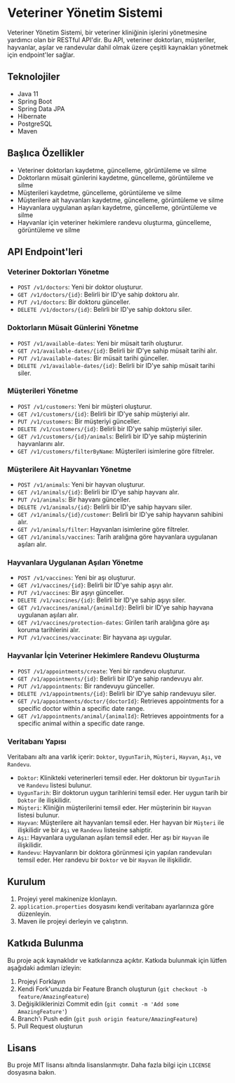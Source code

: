 # Veteriner Yönetim Sistemi

Veteriner Yönetim Sistemi, bir veteriner kliniğinin işlerini yönetmesine yardımcı olan bir RESTful API'dir. Bu API, veteriner doktorları, müşteriler, hayvanlar, aşılar ve randevular dahil olmak üzere çeşitli kaynakları yönetmek için endpoint'ler sağlar.

## Teknolojiler

- Java 11
- Spring Boot
- Spring Data JPA
- Hibernate
- PostgreSQL
- Maven

## Başlıca Özellikler

- Veteriner doktorları kaydetme, güncelleme, görüntüleme ve silme
- Doktorların müsait günlerini kaydetme, güncelleme, görüntüleme ve silme
- Müşterileri kaydetme, güncelleme, görüntüleme ve silme
- Müşterilere ait hayvanları kaydetme, güncelleme, görüntüleme ve silme
- Hayvanlara uygulanan aşıları kaydetme, güncelleme, görüntüleme ve silme
- Hayvanlar için veteriner hekimlere randevu oluşturma, güncelleme, görüntüleme ve silme

## API Endpoint'leri

### Veteriner Doktorları Yönetme

- `POST /v1/doctors`: Yeni bir doktor oluşturur.
- `GET /v1/doctors/{id}`: Belirli bir ID'ye sahip doktoru alır.
- `PUT /v1/doctors`: Bir doktoru günceller.
- `DELETE /v1/doctors/{id}`: Belirli bir ID'ye sahip doktoru siler.

### Doktorların Müsait Günlerini Yönetme

- `POST /v1/available-dates`: Yeni bir müsait tarih oluşturur.
- `GET /v1/available-dates/{id}`: Belirli bir ID'ye sahip müsait tarihi alır.
- `PUT /v1/available-dates`: Bir müsait tarihi günceller.
- `DELETE /v1/available-dates/{id}`: Belirli bir ID'ye sahip müsait tarihi siler.

### Müşterileri Yönetme

- `POST /v1/customers`: Yeni bir müşteri oluşturur.
- `GET /v1/customers/{id}`: Belirli bir ID'ye sahip müşteriyi alır.
- `PUT /v1/customers`: Bir müşteriyi günceller.
- `DELETE /v1/customers/{id}`: Belirli bir ID'ye sahip müşteriyi siler.
- `GET /v1/customers/{id}/animals`: Belirli bir ID'ye sahip müşterinin hayvanlarını alır.
- `GET /v1/customers/filterByName`: Müşterileri isimlerine göre filtreler.

### Müşterilere Ait Hayvanları Yönetme

- `POST /v1/animals`: Yeni bir hayvan oluşturur.
- `GET /v1/animals/{id}`: Belirli bir ID'ye sahip hayvanı alır.
- `PUT /v1/animals`: Bir hayvanı günceller.
- `DELETE /v1/animals/{id}`: Belirli bir ID'ye sahip hayvanı siler.
- `GET /v1/animals/{id}/customer`: Belirli bir ID'ye sahip hayvanın sahibini alır.
- `GET /v1/animals/filter`: Hayvanları isimlerine göre filtreler.
-  `GET /v1/animals/vaccines`: Tarih aralığına göre hayvanlara uygulanan aşıları alır.

### Hayvanlara Uygulanan Aşıları Yönetme

- `POST /v1/vaccines`: Yeni bir aşı oluşturur.
- `GET /v1/vaccines/{id}`: Belirli bir ID'ye sahip aşıyı alır.
- `PUT /v1/vaccines`: Bir aşıyı günceller.
- `DELETE /v1/vaccines/{id}`: Belirli bir ID'ye sahip aşıyı siler.
- `GET /v1/vaccines/animal/{animalId}`: Belirli bir ID'ye sahip hayvana uygulanan aşıları alır.
- `GET /v1/vaccines/protection-dates`: Girilen tarih aralığına göre aşı koruma tarihlerini alır.
- `PUT /v1/vaccines/vaccinate`: Bir hayvana aşı uygular.

### Hayvanlar İçin Veteriner Hekimlere Randevu Oluşturma

- `POST /v1/appointments/create`: Yeni bir randevu oluşturur.
- `GET /v1/appointments/{id}`: Belirli bir ID'ye sahip randevuyu alır.
- `PUT /v1/appointments`: Bir randevuyu günceller.
- `DELETE /v1/appointments/{id}`: Belirli bir ID'ye sahip randevuyu siler.
- `GET /v1/appointments/doctor/{doctorId}`: Retrieves appointments for a specific doctor within a specific date range.
- `GET /v1/appointments/animal/{animalId}`: Retrieves appointments for a specific animal within a specific date range.

### Veritabanı Yapısı

Veritabanı altı ana varlık içerir: `Doktor`, `UygunTarih`, `Müşteri`, `Hayvan`, `Aşı`, ve `Randevu`.

- `Doktor`: Klinikteki veterinerleri temsil eder. Her doktorun bir `UygunTarih` ve `Randevu` listesi bulunur.
- `UygunTarih`: Bir doktorun uygun tarihlerini temsil eder. Her uygun tarih bir `Doktor` ile ilişkilidir.
- `Müşteri`: Kliniğin müşterilerini temsil eder. Her müşterinin bir `Hayvan` listesi bulunur.
- `Hayvan`: Müşterilere ait hayvanları temsil eder. Her hayvan bir `Müşteri` ile ilişkilidir ve bir `Aşı` ve `Randevu` listesine sahiptir.
- `Aşı`: Hayvanlara uygulanan aşıları temsil eder. Her aşı bir `Hayvan` ile ilişkilidir.
- `Randevu`: Hayvanların bir doktora görünmesi için yapılan randevuları temsil eder. Her randevu bir `Doktor` ve bir `Hayvan` ile ilişkilidir.


## Kurulum

1. Projeyi yerel makinenize klonlayın.
2. `application.properties` dosyasını kendi veritabanı ayarlarınıza göre düzenleyin.
3. Maven ile projeyi derleyin ve çalıştırın.

## Katkıda Bulunma

Bu proje açık kaynaklıdır ve katkılarınıza açıktır. Katkıda bulunmak için lütfen aşağıdaki adımları izleyin:

1. Projeyi Forklayın
2. Kendi Fork'unuzda bir Feature Branch oluşturun (`git checkout -b feature/AmazingFeature`)
3. Değişikliklerinizi Commit edin (`git commit -m 'Add some AmazingFeature'`)
4. Branch'ı Push edin (`git push origin feature/AmazingFeature`)
5. Pull Request oluşturun

## Lisans

Bu proje MIT lisansı altında lisanslanmıştır. Daha fazla bilgi için `LICENSE` dosyasına bakın.